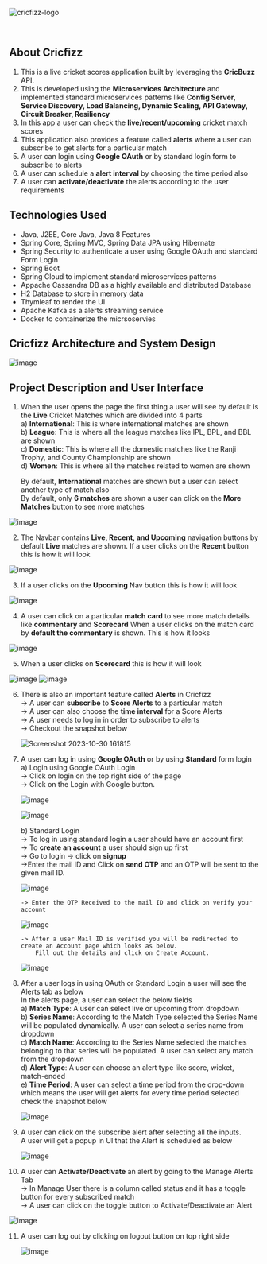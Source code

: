 <a name="readme-top"></a>


![cricfizz-logo](https://github.com/BelugulaShushanth/CricFizzApp/assets/66299354/5c10b7aa-6f6d-493c-bea8-1a2dff258967)
<!-- PROJECT LOGO -->
<br />



<!-- ABOUT THE PROJECT -->
## About Cricfizz
<ol>
  <li>This is a live cricket scores application built by leveraging the <b>CricBuzz</b> API.</li>
  <li>This is developed using the <b>Microservices Architecture</b> and implemented standard microservices patterns like <b>Config Server, Service Discovery, Load Balancing, Dynamic Scaling, API Gateway, Circuit 
   Breaker, Resiliency</b></li>
  <li>In this app a user can check the <b>live/recent/upcoming</b> cricket match scores</li>
  <li>This application also provides a feature called <b>alerts</b> where a user can subscribe to get alerts for a particular match</li>
  <li>A user can login using <b>Google OAuth</b> or by standard login form to subscribe to alerts</li>
  <li>A user can schedule a <b>alert interval</b> by choosing the time period also</li>
  <li>A user can <b>activate/deactivate</b> the alerts according to the user requirements</li>
</ol>



## Technologies Used


<ul>
<li>Java, J2EE, Core Java, Java 8 Features</li>
<li>Spring Core, Spring MVC, Spring Data JPA using Hibernate</li>
<li>Spring Security to authenticate a user using Google OAuth and standard Form Login</li>
<li>Spring Boot</li>
<li>Spring Cloud to implement standard microservices patterns</li>
<li>Appache Cassandra DB as a highly available and distributed Database</li>
<li>H2 Database to store in memory data</li>
<li>Thymleaf to render the UI</li>
<li>Apache Kafka as a alerts streaming service</li>
<li>Docker to containerize the micrsoservies</li>
</ul>


## Cricfizz Architecture and System Design
![image](https://github.com/BelugulaShushanth/CricFizzApp/assets/66299354/778aab9b-6257-42f6-a259-bbf87bc78bd0)



## Project Description and User Interface

1. When the user opens the page the first thing a user will see by default is the **Live** Cricket Matches which are divided into 4 parts<br>
       a) **International**: This is where international matches are shown<br>
       b) **League**: This is where all the league matches like IPL, BPL, and BBL are shown<br>
       c) **Domestic**: This is where all the domestic matches like the Ranji Trophy, and County Championship are shown<br>
       d) **Women**: This is where all the matches related to women are shown<br>
       
   By default, **International** matches are shown but a user can select another type of match also<br>
   By default, only **6 matches** are shown a user can click on the **More Matches** button to see more matches
   
![image](https://github.com/BelugulaShushanth/CricFizzApp/assets/66299354/3aa1b371-aafe-4b10-a715-157c02368705)



2. The Navbar contains **Live, Recent, and Upcoming** navigation buttons by default **Live** matches are shown. If a user clicks on the **Recent** button this is how it will look
   
![image](https://github.com/BelugulaShushanth/CricFizzApp/assets/66299354/5c4e0b44-2b5a-42b9-94cc-b73d455a2c37)



3. If a user clicks on the **Upcoming** Nav button this is how it will look

![image](https://github.com/BelugulaShushanth/CricFizzApp/assets/66299354/75d192dc-014f-41ba-ad68-26102c13ebe4)



4. A user can click on a particular **match card** to see more match details like **commentary** and **Scorecard**
   When a user clicks on the match card by **default the commentary** is shown. This is how it looks

![image](https://github.com/BelugulaShushanth/CricFizzApp/assets/66299354/9887e8a7-7302-4640-bf41-c302aa65d346)



5. When a user clicks on **Scorecard** this is how it will look

![image](https://github.com/BelugulaShushanth/CricFizzApp/assets/66299354/acf16660-d386-4fa8-8b35-ae3bf949fffa)
![image](https://github.com/BelugulaShushanth/CricFizzApp/assets/66299354/ae058d2b-f3ee-446f-b224-33560500c936)



6. There is also an important feature called **Alerts** in Cricfizz<br>
     -> A user can **subscribe** to **Score Alerts** to a particular match<br>
     -> A user can also choose the **time interval** for a Score Alerts <br>
     -> A user needs to log in in order to subscribe to alerts<br>
     -> Checkout the snapshot below
   
   ![Screenshot 2023-10-30 161815](https://github.com/BelugulaShushanth/CricFizzApp/assets/66299354/3cf27254-96af-4aa3-a274-7e8921cf276b)




7. A user can log in using **Google OAuth** or by using **Standard** form login<br>
    a) Login using Google OAuth Login<br>
       -> Click on login on the top right side of the page<br>
       -> Click on the Login with Google button.
   
      ![image](https://github.com/BelugulaShushanth/CricFizzApp/assets/66299354/01254652-6bfe-4b92-9ecf-0c73418aaedf)

      ![image](https://github.com/BelugulaShushanth/CricFizzApp/assets/66299354/4bf9673e-12d9-4767-b11b-557a48af33b5)

   b) Standard Login<br>
       -> To log in using standard login a user should have an account first<br>
       -> To **create an account** a user should sign up first<br>
       -> Go to login -> click on **signup**<br>
       ->Enter the mail ID and Click on **send OTP** and an OTP will be sent to the given mail ID.
   
   ![image](https://github.com/BelugulaShushanth/CricFizzApp/assets/66299354/d7f32a5b-d805-440d-8bed-812ffd2ed8fe)

       -> Enter the OTP Received to the mail ID and click on verify your account
   
      ![image](https://github.com/BelugulaShushanth/CricFizzApp/assets/66299354/f7a02034-9baa-4f52-824a-ed171e01418d)

       -> After a user Mail ID is verified you will be redirected to create an Account page which looks as below.
           Fill out the details and click on Create Account.
   
      ![image](https://github.com/BelugulaShushanth/CricFizzApp/assets/66299354/e198f82f-f655-404e-91db-43440c271a48)
   

8. After a user logs in using OAuth or Standard Login a user will see the Alerts tab as below<br>
   In the alerts page, a user can select the below fields<br>
   a) **Match Type**: A user can select live or upcoming from dropdown<br>
   b) **Series Name**: According to the Match Type selected the Series Name will be populated dynamically. A user can select a series name from dropdown<br>
   c) **Match Name**: According to the Series Name selected the matches belonging to that series will be populated. A user can select any match from the dropdown<br>
   d) **Alert Type**: A user can choose an alert type like score, wicket, match-ended<br>
   e) **Time Period**: A user can select a time period from the drop-down which means the user will get alerts for every time period selected
      check the snapshot below
   
    ![image](https://github.com/BelugulaShushanth/CricFizzApp/assets/66299354/f97a6522-a28c-42db-8dff-d197528b1e96)

9. A user can click on the subscribe alert after selecting all the inputs.<br>
    A user will get a popup in UI that the Alert is scheduled as below
    
   ![image](https://github.com/BelugulaShushanth/CricFizzApp/assets/66299354/2d461648-91dc-41e1-8b4a-87b6f96106e6)


10. A user can **Activate/Deactivate** an alert by going to the Manage Alerts Tab<br>
      -> In Manage User there is a column called status and it has a toggle button for every subscribed match<br>
      -> A user can click on the toggle button to Activate/Deactivate an Alert
    
![image](https://github.com/BelugulaShushanth/CricFizzApp/assets/66299354/053c98d0-9869-4d8e-8b22-99ab52ee41af)


11. A user can log out by clicking on logout button on top right side
    
    ![image](https://github.com/BelugulaShushanth/CricFizzApp/assets/66299354/9335255d-13e6-4e33-8acc-cd4fa41fe10d)

